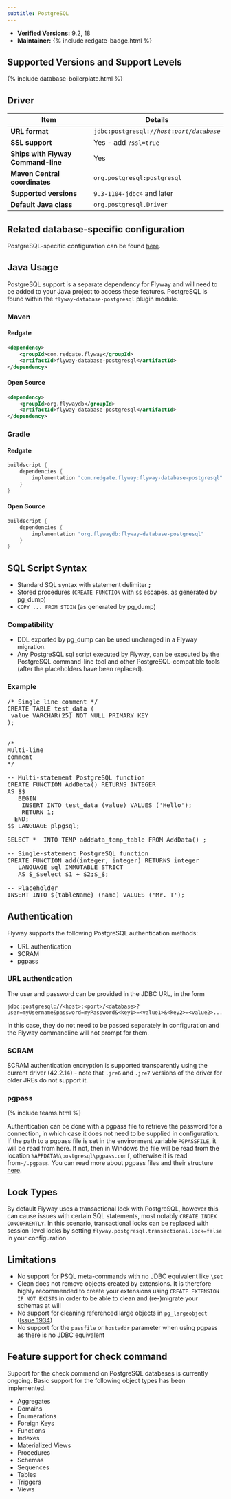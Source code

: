 ```yaml
---
subtitle: PostgreSQL
---
```


- **Verified Versions:** 9.2, 18
- **Maintainer:** {% include redgate-badge.html %}

## Supported Versions and Support Levels

{% include database-boilerplate.html %}

## Driver

| Item                               | Details                                                                |
|------------------------------------|------------------------------------------------------------------------|
| **URL format**                     | <code>jdbc:postgresql://<i>host</i>:<i>port</i>/<i>database</i></code> |
| **SSL support**                    | Yes - add `?ssl=true`                                                  |
| **Ships with Flyway Command-line** | Yes                                                                    |
| **Maven Central coordinates**      | `org.postgresql:postgresql`                                            |
| **Supported versions**             | `9.3-1104-jdbc4` and later                                             |
| **Default Java class**             | `org.postgresql.Driver`                                                |

## Related database-specific configuration

PostgreSQL-specific configuration can be found [here](<Configuration/Flyway Namespace/Flyway PostgreSQL Namespace>).

## Java Usage

PostgreSQL support is a separate dependency for Flyway and will need to be added to your Java project to access these features.
PostgreSQL is found within the `flyway-database-postgresql` plugin module.

### Maven

#### Redgate

```xml
<dependency>
    <groupId>com.redgate.flyway</groupId>
    <artifactId>flyway-database-postgresql</artifactId>
</dependency>
```

#### Open Source

```xml
<dependency>
    <groupId>org.flywaydb</groupId>
    <artifactId>flyway-database-postgresql</artifactId>
</dependency>
```

### Gradle

#### Redgate

```groovy
buildscript {
    dependencies {
        implementation "com.redgate.flyway:flyway-database-postgresql"
    }
}
```

#### Open Source

```groovy
buildscript {
    dependencies {
        implementation "org.flywaydb:flyway-database-postgresql"
    }
}
```


## SQL Script Syntax

- Standard SQL syntax with statement delimiter **;**
- Stored procedures (`CREATE FUNCTION` with `$$` escapes, as generated by pg_dump)
- `COPY ... FROM STDIN` (as generated by pg_dump)

### Compatibility

- DDL exported by pg_dump can be used unchanged in a Flyway migration.
- Any PostgreSQL sql script executed by Flyway, can be executed by the PostgreSQL command-line tool and other
        PostgreSQL-compatible tools (after the placeholders have been replaced).

### Example

<pre class="prettyprint">/* Single line comment */
CREATE TABLE test_data (
 value VARCHAR(25) NOT NULL PRIMARY KEY
);


/*
Multi-line
comment
*/

-- Multi-statement PostgreSQL function
CREATE FUNCTION AddData() RETURNS INTEGER
AS $$
   BEGIN
    INSERT INTO test_data (value) VALUES ('Hello');
    RETURN 1;
  END;
$$ LANGUAGE plpgsql;

SELECT *  INTO TEMP adddata_temp_table FROM AddData() ;

-- Single-statement PostgreSQL function
CREATE FUNCTION add(integer, integer) RETURNS integer
   LANGUAGE sql IMMUTABLE STRICT
   AS $_$select $1 + $2;$_$;

-- Placeholder
INSERT INTO ${tableName} (name) VALUES ('Mr. T');</pre>

## Authentication

Flyway supports the following PostgreSQL authentication methods:

- URL authentication 
- SCRAM
- pgpass

### URL authentication

The user and password can be provided in the JDBC URL, in the form

`jdbc:postgresql://<host>:<port>/<database>?user=myUsername&password=myPassword&<key1>=<value1>&<key2>=<value2>...`

In this case, they do not need to be passed separately in configuration and the Flyway commandline will not prompt for them.

### SCRAM

SCRAM authentication encryption is supported transparently using the current driver (42.2.14) - note that 
`.jre6` and `.jre7` versions of the driver for older JREs do not support it. 

### pgpass
{% include teams.html %}

Authentication can be done with a pgpass file to retrieve the password for a connection, in which case it does not need to be supplied in configuration. If the path to a pgpass file is set in the environment variable `PGPASSFILE`, it will be read from here. If not, then in Windows the file will be read from the location `%APPDATA%\postgresql\pgpass.conf`, otherwise it is read from`~/.pgpass`. You can read more about pgpass files and their structure [here](https://www.postgresql.org/docs/9.6/libpq-pgpass.html).

## Lock Types

By default Flyway uses a transactional lock with PostgreSQL, however this can cause issues with certain SQL statements, most notably `CREATE INDEX CONCURRENTLY`. In this scenario, transactional locks can be replaced with session-level locks by setting `flyway.postgresql.transactional.lock=false` in your configuration.

## Limitations

- No support for PSQL meta-commands with no JDBC equivalent like `\set`
- Clean does not remove objects created by extensions. It is therefore highly recommended to create your extensions
 using `CREATE EXTENSION IF NOT EXISTS` in order to be able to clean and (re-)migrate your schemas at will
- No support for cleaning referenced large objects in `pg_largeobject` ([Issue 1934](https://github.com/flyway/flyway/issues/1934))
- No support for the `passfile` or `hostaddr` parameter when using pgpass as there is no JDBC equivalent

## Feature support for check command

Support for the check command on PostgreSQL databases is currently ongoing. Basic support for the following object types has been implemented.

- Aggregates
- Domains
- Enumerations
- Foreign Keys
- Functions
- Indexes
- Materialized Views
- Procedures
- Schemas
- Sequences
- Tables
- Triggers
- Views